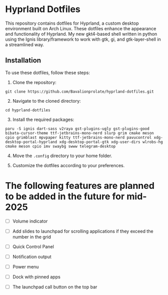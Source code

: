 # Hyprland Dotfiles

This repository contains dotfiles for Hyprland, a custom desktop environment built on Arch Linux. These dotfiles enhance the appearance and functionality of Hyprland.
My new gkt4-based shell written in python using the Ignis library/framework to work with gtk, gi, and gtk-layer-shell in a streamlined way.

## Installation

To use these dotfiles, follow these steps:

1. Clone the repository:

~~~
git clone https://github.com/Bavalionprolate/hyprland-dotfiles.git
~~~

2. Navigate to the cloned directory:

~~~
cd hyprland-dotfiles
~~~

3. Install the required packages:

~~~
paru -S ignis dart-sass v2raya gst-plugins-ugly gst-plugins-good bibata-cursor-theme ttf-jetbrains-mono-nerd slurp grim cmake meson cpio grimblast mpvpaper kitty ttf-jetbrains-mono-nerd pavucontrol xdg-desktop-portal-hyprland xdg-desktop-portal-gtk xdg-user-dirs wlrobs-hg cmake meson cpio imv swaybg swww telegram-desktop
~~~

4. Move the `.config` directory to your home folder.

5. Customize the dotfiles according to your preferences.

# The following features are planned to be added in the future for mid-2025

- [ ] Volume indicator
- [ ] Add slides to launchpad for scrolling applications if they exceed the number in the grid
- [ ] Quick Control Panel
- [ ] Notification output
- [ ] Power menu
- [ ] Dock with pinned apps
- [ ] The launchpad call button on the top bar

